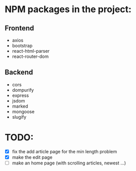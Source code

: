 # NPM packages in the project:
## Frontend
- axios
- bootstrap
- react-html-parser
- react-router-dom  

## Backend
- cors
- dompurify
- express
- jsdom
- marked
- mongoose
- slugify

# TODO:
- [x] fix the add article page for the min length problem
- [x] make the edit page
- [ ] make an home page (with scrolling articles, newest ...)
